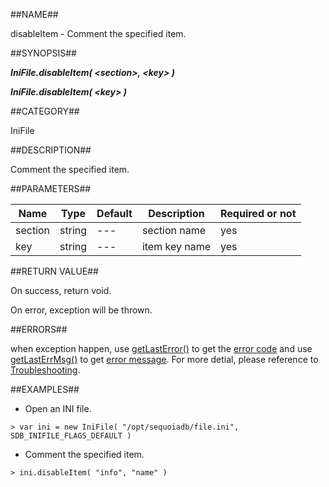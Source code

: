 
##NAME##

disableItem - Comment the specified item.

##SYNOPSIS##

***IniFile.disableItem( \<section\>, \<key\> )***

***IniFile.disableItem( \<key\> )***

##CATEGORY##

IniFile

##DESCRIPTION##

Comment the specified item.

##PARAMETERS##

| Name     | Type     | Default | Description                            | Required or not |
| -------- | -------- | --------| -------------------------------------- | --------------- |
| section  | string   | ---     | section name                           | yes             |
| key      | string   | ---     | item key name                          | yes             |

##RETURN VALUE##

On success, return void.

On error, exception will be thrown.

##ERRORS##

when exception happen, use [getLastError()](manual/Manual/Sequoiadb_command/Global/getLastError.md) to get the [error code](manual/Manual/Sequoiadb_error_code.md)  and use [getLastErrMsg()](manual/Manual/Sequoiadb_command/Global/getLastErrMsg.md) to get [error message](manual/Manual/Sequoiadb_command/Global/getLastErrMsg.md). For more detial, please  reference to [Troubleshooting](manual/FAQ/faq_sdb.md).

##EXAMPLES##

* Open an INI file.

```lang-javascript
> var ini = new IniFile( "/opt/sequoiadb/file.ini", SDB_INIFILE_FLAGS_DEFAULT )
```

* Comment the specified item.

```lang-javascript
> ini.disableItem( "info", "name" )
```